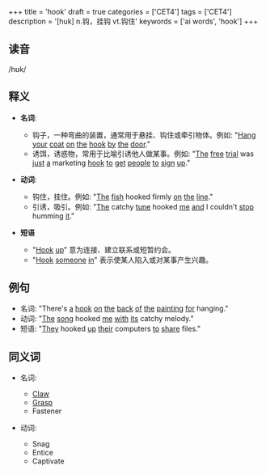 +++
title = 'hook'
draft = true
categories = ['CET4']
tags = ['CET4']
description = '[huk] n.钩，挂钩 vt.钩住'
keywords = ['ai words', 'hook']
+++

## 读音
/hʊk/

## 释义
- **名词**:
  - 钩子，一种弯曲的装置，通常用于悬挂、钩住或牵引物体。例如: "[Hang](/zh/post/hang/) [your](/zh/post/your/) [coat](/zh/post/coat/) [on](/zh/post/on/) [the](/zh/post/the/) [hook](/zh/post/hook/) [by](/zh/post/by/) [the](/zh/post/the/) [door](/zh/post/door/)."
  - 诱饵，诱惑物，常用于比喻引诱他人做某事。例如: "[The](/zh/post/the/) [free](/zh/post/free/) [trial](/zh/post/trial/) was [just](/zh/post/just/) [a](/zh/post/a/) marketing [hook](/zh/post/hook/) [to](/zh/post/to/) [get](/zh/post/get/) [people](/zh/post/people/) [to](/zh/post/to/) [sign](/zh/post/sign/) [up](/zh/post/up/)."

- **动词**:
  - 钩住，挂住。例如: "[The](/zh/post/the/) [fish](/zh/post/fish/) hooked firmly [on](/zh/post/on/) [the](/zh/post/the/) [line](/zh/post/line/)."
  - 引诱，吸引。例如: "[The](/zh/post/the/) catchy [tune](/zh/post/tune/) hooked [me](/zh/post/me/) [and](/zh/post/and/) I couldn't [stop](/zh/post/stop/) humming [it](/zh/post/it/)."

- **短语**
  - "[Hook](/zh/post/hook/) [up](/zh/post/up/)" 意为连接、建立联系或短暂约会。
  - "[Hook](/zh/post/hook/) [someone](/zh/post/someone/) [in](/zh/post/in/)" 表示使某人陷入或对某事产生兴趣。

## 例句
- 名词: "There's [a](/zh/post/a/) [hook](/zh/post/hook/) [on](/zh/post/on/) [the](/zh/post/the/) [back](/zh/post/back/) [of](/zh/post/of/) [the](/zh/post/the/) [painting](/zh/post/painting/) [for](/zh/post/for/) hanging."
- 动词: "[The](/zh/post/the/) [song](/zh/post/song/) hooked [me](/zh/post/me/) [with](/zh/post/with/) [its](/zh/post/its/) catchy melody."
- 短语: "[They](/zh/post/they/) hooked [up](/zh/post/up/) [their](/zh/post/their/) computers [to](/zh/post/to/) [share](/zh/post/share/) files."

## 同义词
- 名词:
  - [Claw](/zh/post/claw/)
  - [Grasp](/zh/post/grasp/)
  - Fastener

- 动词:
  - Snag
  - Entice
  - Captivate
